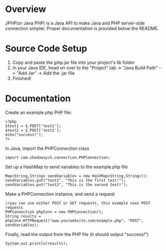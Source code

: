 # Overview
JPHP(or Java PHP) is a Java API to make Java and PHP server-side connection simpler.
Proper documentation is provided below the README.

# Source Code Setup
1. Copy and paste the jphp.jar file into your project's lib folder  
2. In your Java IDE, head on over to the "Project" tab -> "Java Build Path" ->  "Add Jar" -> Add the .jar file
3. Finished!  

# Documentation
Create an example.php PHP file:
```
<?php 
$test1 = $_POST['test1'];
$test2 = $_POST['test2'];
echo("success!");
?>
```
In Java, import the PHPConnection class
```
import com.shadowsych.connection.PHPConnection;
```
Set up a HashMap to send variables to the example.php file
```
Map<String,String> sendVariables = new HashMap<String,String>();  
sendVariables.put("test1", "This is the first test!");  
sendVariables.put("test2", "This is the second test!");  
```
Make a PHPConnection instance, and send a request
```
//you can use either POST or GET requests, this example uses POST requests
PHPConnection phpConn = new PHPConnection();
String results = phpConn.HTTPRequest("www.yourwebsite.com/example.php", "POST", sendVariables);
```
Finally, read the output from the PHP file (it should output "success!")
```
System.out.println(results);
```